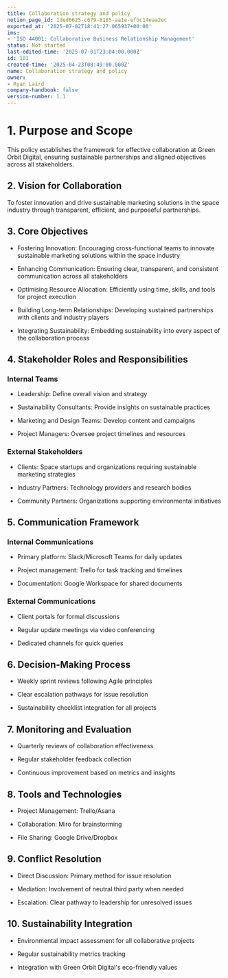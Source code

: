 ```yaml
---
title: Collaboration strategy and policy
notion_page_id: 1ded6625-c679-8185-aa1e-efbc14eaa2ec
exported_at: '2025-07-02T18:41:27.065937+00:00'
ims:
- 'ISO 44001: Collaborative Business Relationship Management'
status: Not started
last-edited-time: '2025-07-01T23:04:00.000Z'
id: 101
created-time: '2025-04-23T08:49:00.000Z'
name: Collaboration strategy and policy
owner:
- Ryan Laird
company-handbook: false
version-number: 1.1
---
```


# 1. Purpose and Scope

This policy establishes the framework for effective collaboration at Green Orbit Digital, ensuring sustainable partnerships and aligned objectives across all stakeholders.

## 2. Vision for Collaboration

To foster innovation and drive sustainable marketing solutions in the space industry through transparent, efficient, and purposeful partnerships.

## 3. Core Objectives

- Fostering Innovation: Encouraging cross-functional teams to innovate sustainable marketing solutions within the space industry

- Enhancing Communication: Ensuring clear, transparent, and consistent communication across all stakeholders

- Optimising Resource Allocation: Efficiently using time, skills, and tools for project execution

- Building Long-term Relationships: Developing sustained partnerships with clients and industry players

- Integrating Sustainability: Embedding sustainability into every aspect of the collaboration process

## 4. Stakeholder Roles and Responsibilities

### Internal Teams

- Leadership: Define overall vision and strategy

- Sustainability Consultants: Provide insights on sustainable practices

- Marketing and Design Teams: Develop content and campaigns

- Project Managers: Oversee project timelines and resources

### External Stakeholders

- Clients: Space startups and organizations requiring sustainable marketing strategies

- Industry Partners: Technology providers and research bodies

- Community Partners: Organizations supporting environmental initiatives

## 5. Communication Framework

### Internal Communications

- Primary platform: Slack/Microsoft Teams for daily updates

- Project management: Trello for task tracking and timelines

- Documentation: Google Workspace for shared documents

### External Communications

- Client portals for formal discussions

- Regular update meetings via video conferencing

- Dedicated channels for quick queries

## 6. Decision-Making Process

- Weekly sprint reviews following Agile principles

- Clear escalation pathways for issue resolution

- Sustainability checklist integration for all projects

## 7. Monitoring and Evaluation

- Quarterly reviews of collaboration effectiveness

- Regular stakeholder feedback collection

- Continuous improvement based on metrics and insights

## 8. Tools and Technologies

- Project Management: Trello/Asana

- Collaboration: Miro for brainstorming

- File Sharing: Google Drive/Dropbox

## 9. Conflict Resolution

- Direct Discussion: Primary method for issue resolution

- Mediation: Involvement of neutral third party when needed

- Escalation: Clear pathway to leadership for unresolved issues

## 10. Sustainability Integration

- Environmental impact assessment for all collaborative projects

- Regular sustainability metrics tracking

- Integration with Green Orbit Digital's eco-friendly values